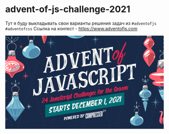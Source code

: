 # advent-of-js-challenge-2021
Тут я буду выкладывать свои варианты решения задач из `#adventofjs` `#adventofcss`
Ссылка на контест - https://www.adventofjs.com

![img.png](img.png)
